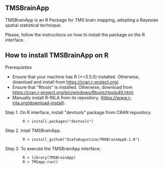 ## TMSBrainApp
TMSBrainApp is an R Package for TMS brain mapping, adopting a Bayesian spatial statistical technique.  

Please, follow the instructions on how to install the package on the R interface.

## How to install TMSBrainApp on R
Prerequisites  

- Ensure that your machine has R (>=3.5.0) installed. Otherwise, download and install from https://cran.r-project.org/.  
- Ensure that "Rtools" is installed. Otherwise, download from https://cran.r-project.org/bin/windows/Rtools/rtools40.html.  
- Manually install R-INLA from its repository. (https://www.r-inla.org/download-install).  

Step 1. On R interface, install "devtools" package from CRAN repository.  
```
		R > install.packages("devtools")  
```
Step 2. Intall TMSBrainApp.  
```
		R > install_github("OsafuAugustine/TMSBrainApp0.1.0")  
```
Step 3. To execute the TMSBrainApp interface;  
```
		R > library(TMSBrainApp)  
		R > TMSapp.run()  
```
